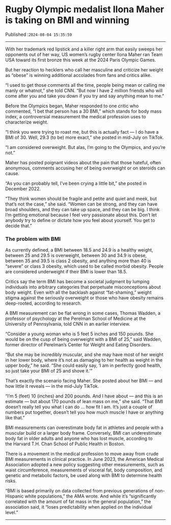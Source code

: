 # Rugby Olympic medalist Ilona Maher is taking on BMI and winning

Published :`2024-08-04 15:35:59`

---

With her trademark red lipstick and a killer right arm that easily sweeps her opponents out of her way, US women’s rugby center Ilona Maher ran Team USA toward its first bronze this week at the 2024 Paris Olympic Games.

But her reaction to hecklers who call her masculine and criticize her weight as “obese” is winning additional accolades from fans and critics alike.

“I used to get those comments all the time, people being mean or calling me manly or whatnot,” she told CNN. “But now I have 2 million friends who will come after you and take you down if you try and say anything mean to me.”

Before the Olympics began, Maher responded to one critic who commented, “I bet that person has a 30 BMI,” which stands for body mass index, a controversial measurement the medical profession uses to characterize weight.

“I think you were trying to roast me, but this is actually fact — I do have a BMI of 30. Well, 29.3 (to be) more exact,” she posted in mid-July on TikTok.

“I am considered overweight. But alas, I’m going to the Olympics, and you’re not.”

Maher has posted poignant videos about the pain that those hateful, often anonymous, comments accusing her of being overweight or on steroids can cause.

“As you can probably tell, I’ve been crying a little bit,” she posted in December 2022.

“They think women should be fragile and petite and quiet and meek, but that’s not the case,” she said. “Women can be strong, and they can have broad shoulders, and they can take up space, and they can be big. I think I’m getting emotional because I feel very passionate about this. Don’t let anybody try to define or dictate how you feel about yourself. You get to decide that.”

### The problem with BMI

As currently defined, a BMI between 18.5 and 24.9 is a healthy weight, between 25 and 29.5 is overweight, between 30 and 34.9 is obese, between 35 and 39.5 is class 2 obesity, and anything more than 40 is “severe” or class 3 obesity, which used to be called morbid obesity. People are considered underweight if their BMI is lower than 18.5.

Critics say the term BMI has become a societal judgment by lumping individuals into arbitrary categories that perpetuate misconceptions about body weight. Even with all the backlash against “fat-shaming,” weight stigma against the seriously overweight or those who have obesity remains deep-rooted, according to research.

A BMI measurement can be flat wrong in some cases, Thomas Wadden, a professor of psychology at the Perelman School of Medicine at the University of Pennsylvania, told CNN in an earlier interview.

“Consider a young woman who is 5 feet 5 inches and 150 pounds. She would be on the cusp of being overweight with a BMI of 25,” said Wadden, former director of Perelman’s Center for Weight and Eating Disorders.

“But she may be incredibly muscular, and she may have most of her weight in her lower body, where it’s not as damaging to her health as weight in the upper body,” he said. “She could easily say, ‘I am in perfectly good health, so just take your BMI of 25 and shove it.’”

That’s exactly the scenario facing Maher. She posted about her BMI — and how little it reveals — in the mid-July TikTok.

“I’m 5 (feet) 10 (inches) and 200 pounds. And I have about — and this is an estimate — but about 170 pounds of lean mass on me,” she said. “That BMI doesn’t really tell you what I can do … how fit I am. It’s just a couple of numbers put together, doesn’t tell you how much muscle I have or anything like that.”

BMI measurements can overestimate body fat in athletes and people with a muscular build or a larger body frame. Conversely, BMI can underestimate body fat in older adults and anyone who has lost muscle, according to the Harvard T.H. Chan School of Public Health in Boston.

There is a movement in the medical profession to move away from crude BMI measurements in clinical practice. In June 2023, the American Medical Association adopted a new policy suggesting other measurements, such as waist circumference, measurements of visceral fat, body composition, and genetic and metabolic factors, be used along with BMI to determine health risks.

“BMI is based primarily on data collected from previous generations of non-Hispanic white populations,” the AMA wrote. And while it’s “significantly correlated with the amount of fat mass in the general population,” the association said, it “loses predictability when applied on the individual level.”

---

